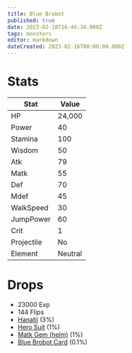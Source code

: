 ```yaml
---
title: Blue Brobot
published: true
date: 2023-02-18T16:44:34.000Z
tags: monsters
editor: markdown
dateCreated: 2023-02-16T00:00:00.000Z
---
```


# Stats
|Stat|Value|
|-|-|
|HP|24,000|
|Power|40|
|Stamina|100|
|Wisdom|50|
|Atk|79|
|Matk|55|
|Def|70|
|Mdef|45|
|WalkSpeed|30|
|JumpPower|60|
|Crit|1|
|Projectile|No|
|Element|Neutral|

# Drops
 * 23000 Exp
 * 144 Flips
 * [Hanatii](/items/hanatii.md) (3%)
 * [Hero Suit](/items/hero-suit.md) (1%)
 * [Matk Gem (helm)](/items/matk-gem-helm.md) (1%)
 * [Blue Brobot Card](/items/blue-brobot-card.md) (0.1%)
